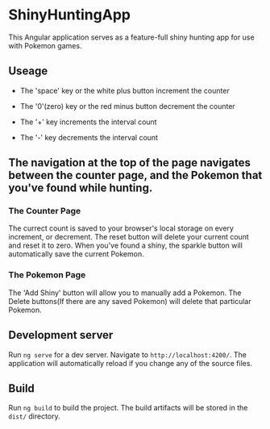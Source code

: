 # ShinyHuntingApp

This Angular application serves as a feature-full shiny hunting app for use with Pokemon games.

## Useage

- The 'space' key or the white plus button increment the counter

- The '0'(zero) key or the red minus button decrement the counter

- The '+' key increments the interval count

- The '-' key decrements the interval count

## The navigation at the top of the page navigates between the counter page, and the Pokemon that you've found while hunting.

### The Counter Page

The currect count is saved to your browser's local storage on every increment, or decrement. 
The reset button will delete your current count and reset it to zero.
When you've found a shiny, the sparkle button will automatically save the current Pokemon.

### The Pokemon Page

The 'Add Shiny' button will allow you to manually add a Pokemon.
The Delete buttons(If there are any saved Pokemon) will delete that particular Pokemon.

## Development server

Run `ng serve` for a dev server. Navigate to `http://localhost:4200/`. The application will automatically reload if you change any of the source files.

## Build

Run `ng build` to build the project. The build artifacts will be stored in the `dist/` directory.
